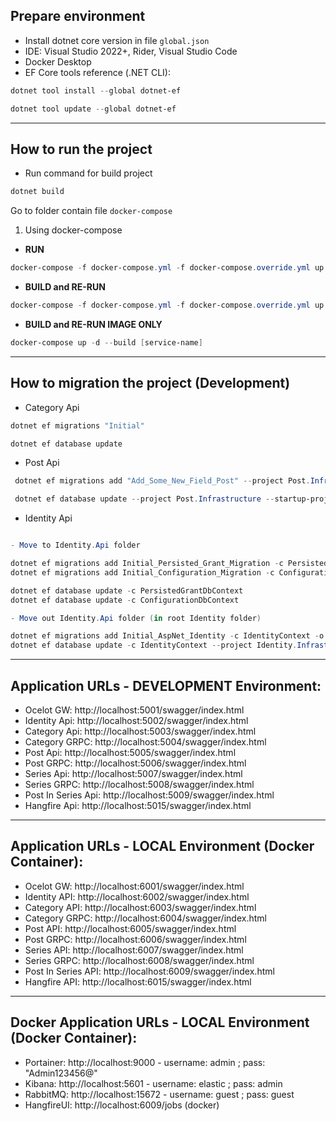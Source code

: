 ## Prepare environment

* Install dotnet core version in file `global.json`
* IDE: Visual Studio 2022+, Rider, Visual Studio Code
* Docker Desktop
* EF Core tools reference (.NET CLI):

```Powershell
dotnet tool install --global dotnet-ef
```

```Powershell
dotnet tool update --global dotnet-ef
```

---

## How to run the project

- Run command for build project

```Powershell
dotnet build
```

Go to folder contain file `docker-compose`

1. Using docker-compose

- **RUN**

```Powershell (Only run)
docker-compose -f docker-compose.yml -f docker-compose.override.yml up -d --remove-orphans
```

- **BUILD and RE-RUN**

```Powershell (Build and run)
docker-compose -f docker-compose.yml -f docker-compose.override.yml up -d --build --remove-orphans
```

- **BUILD and RE-RUN IMAGE ONLY**

```Powershell (Build and run)
docker-compose up -d --build [service-name]
```

---

## How to migration the project (Development)

- Category Api

```Powershell
dotnet ef migrations "Initial"
```

```Powershell
dotnet ef database update
```

- Post Api

```Powershell
 dotnet ef migrations add "Add_Some_New_Field_Post" --project Post.Infrastructure --startup-project Post.Api
```

```Powershell
 dotnet ef database update --project Post.Infrastructure --startup-project Post.Api
```

- Identity Api

```Powershell

```


```Powershell
- Move to Identity.Api folder

dotnet ef migrations add Initial_Persisted_Grant_Migration -c PersistedGrantDbContext -c Migrations/IdentityServer/PersistedGrant
dotnet ef migrations add Initial_Configuration_Migration -c ConfigurationDbContext -o Migrations/IdentityServer/Configuration

dotnet ef database update -c PersistedGrantDbContext
dotnet ef database update -c ConfigurationDbContext
```
```Powershell
- Move out Identity.Api folder (in root Identity folder)

dotnet ef migrations add Initial_AspNet_Identity -c IdentityContext -o Persistence/Migrations
dotnet ef database update -c IdentityContext --project Identity.Infrastructure --startup-project Identity.Api
```
---

## Application URLs - DEVELOPMENT Environment:

- Ocelot GW: http://localhost:5001/swagger/index.html
- Identity Api: http://localhost:5002/swagger/index.html
- Category Api: http://localhost:5003/swagger/index.html
- Category GRPC: http://localhost:5004/swagger/index.html
- Post Api: http://localhost:5005/swagger/index.html
- Post GRPC: http://localhost:5006/swagger/index.html
- Series Api: http://localhost:5007/swagger/index.html
- Series GRPC: http://localhost:5008/swagger/index.html
- Post In Series Api: http://localhost:5009/swagger/index.html
- Hangfire Api: http://localhost:5015/swagger/index.html

---

## Application URLs - LOCAL Environment (Docker Container):

- Ocelot GW: http://localhost:6001/swagger/index.html
- Identity API: http://localhost:6002/swagger/index.html
- Category API: http://localhost:6003/swagger/index.html
- Category GRPC: http://localhost:6004/swagger/index.html
- Post API: http://localhost:6005/swagger/index.html
- Post GRPC: http://localhost:6006/swagger/index.html
- Series API: http://localhost:6007/swagger/index.html
- Series GRPC: http://localhost:6008/swagger/index.html
- Post In Series API: http://localhost:6009/swagger/index.html
- Hangfire API: http://localhost:6015/swagger/index.html
---

## Docker Application URLs - LOCAL Environment (Docker Container):

- Portainer: http://localhost:9000 - username: admin ; pass: "Admin123456@"
- Kibana: http://localhost:5601 - username: elastic ; pass: admin
- RabbitMQ: http://localhost:15672 - username: guest ; pass: guest
- HangfireUI: http://localhost:6009/jobs (docker)